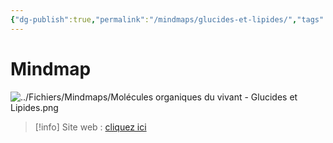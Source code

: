 ```yaml
---
{"dg-publish":true,"permalink":"/mindmaps/glucides-et-lipides/","tags":["mindmaps"],"noteIcon":"2"}
---
```


# Mindmap
![../Fichiers/Mindmaps/Molécules organiques du vivant - Glucides et Lipides.png](/img/user/Fichiers/Mindmaps/Mol%C3%A9cules%20organiques%20du%20vivant%20-%20Glucides%20et%20Lipides.png)
> [!info] Site web : [cliquez ici](https://mindmapai.app/mind-map/molécules-organiques-du-vivant-caff116d)
